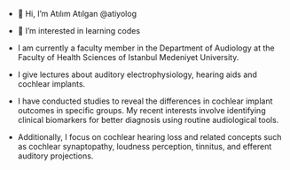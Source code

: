 - 👋 Hi, I’m Atılım Atılgan @atiyolog
- 👀 I’m interested in learning codes

- I am currently a faculty member in the Department of Audiology at the Faculty of Health Sciences of Istanbul Medeniyet University.
- I give lectures about auditory electrophysiology, hearing aids and cochlear implants.
- I have conducted studies to reveal the differences in cochlear implant outcomes in specific groups. My recent interests involve identifying clinical biomarkers for better diagnosis using routine audiological tools.
- Additionally, I focus on cochlear hearing loss and related concepts such as cochlear synaptopathy, loudness perception, tinnitus, and efferent auditory projections.
<!---
atiyolog/atiyolog is a ✨ special ✨ repository because its `README.md` (this file) appears on your GitHub profile.
You can click the Preview link to take a look at your changes.
--->
